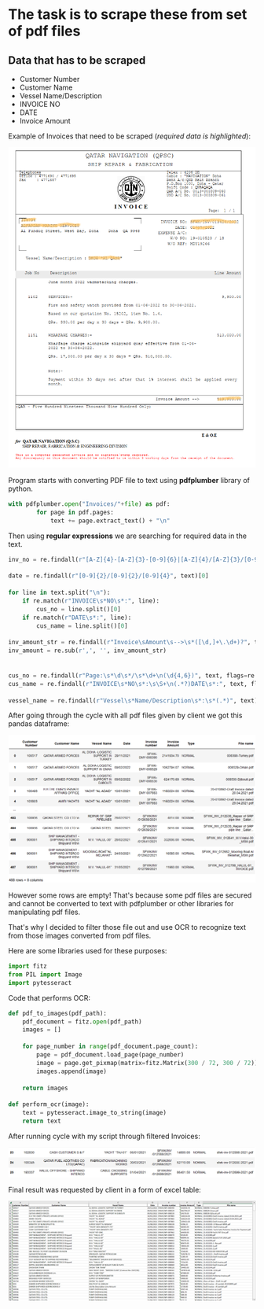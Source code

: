 # The task is to scrape these from set of pdf files

## Data that has to be scraped

- Customer Number
- Customer Name
- Vessel Name/Description
- INVOICE NO
- DATE
- Invoice Amount

Example of Invoices that need to be scraped (*required data is highlighted*): 

![Inv](assets/inv.png)

Program starts with converting PDF file to text using **pdfplumber** library of python.

```python
with pdfplumber.open("Invoices/"+file) as pdf:
        for page in pdf.pages:
            text += page.extract_text() + "\n"
```

Then using **regular expressions** we are searching for required data in the text.

```python
inv_no = re.findall(r"[A-Z]{4}-[A-Z]{3}-[0-9]{6}|[A-Z]{4}/[A-Z]{3}/[0-9]{6}\s*/[0-9]{4}", text)[0]

date = re.findall(r"[0-9]{2}/[0-9]{2}/[0-9]{4}", text)[0]

for line in text.split("\n"):
    if re.match(r"INVOICE\s*NO\s*:", line):
        cus_no = line.split()[0]
    if re.match(r"DATE\s*:", line):
        cus_name = line.split()[0]

inv_amount_str = re.findall(r"Invoice\sAmount\s-->\s*([\d,]+\.\d+)?", text)[0]
inv_amount = re.sub(r',', '', inv_amount_str)


cus_no = re.findall(r"Page:\s*\d\s*/\s*\d+\n(\d{4,6})", text, flags=re.DOTALL)[0]
cus_name = re.findall(r"INVOICE\s*NO\s*:\s\S+\n(.*?)DATE\s*:", text, flags=re.DOTALL)[0]

vessel_name = re.findall(r"Vessel\s*Name/Description\s*:\s*(.*)", text)[0]
```

After going through the cycle with all pdf files given by client we got this pandas dataframe:

![](assets/df.png)

However some rows are empty! That's because some pdf files are secured and cannot be converted to text with pdfplumber or other libraries for manipulating pdf files. 

That's why I decided to filter those file out and use OCR to recognize text from those images converted from pdf files.

Here are some libraries used for these purposes:

```python
import fitz
from PIL import Image
import pytesseract
```

Code that performs OCR:

```python
def pdf_to_images(pdf_path):
    pdf_document = fitz.open(pdf_path)
    images = []

    for page_number in range(pdf_document.page_count):
        page = pdf_document.load_page(page_number)
        image = page.get_pixmap(matrix=fitz.Matrix(300 / 72, 300 / 72))
        images.append(image)

    return images

def perform_ocr(image):
    text = pytesseract.image_to_string(image)
    return text
```

After running cycle with my script through filtered Invoices:

![](assets/ocr.png)

Final result was requested by client in a form of excel table:

![](assets/excel.png)
